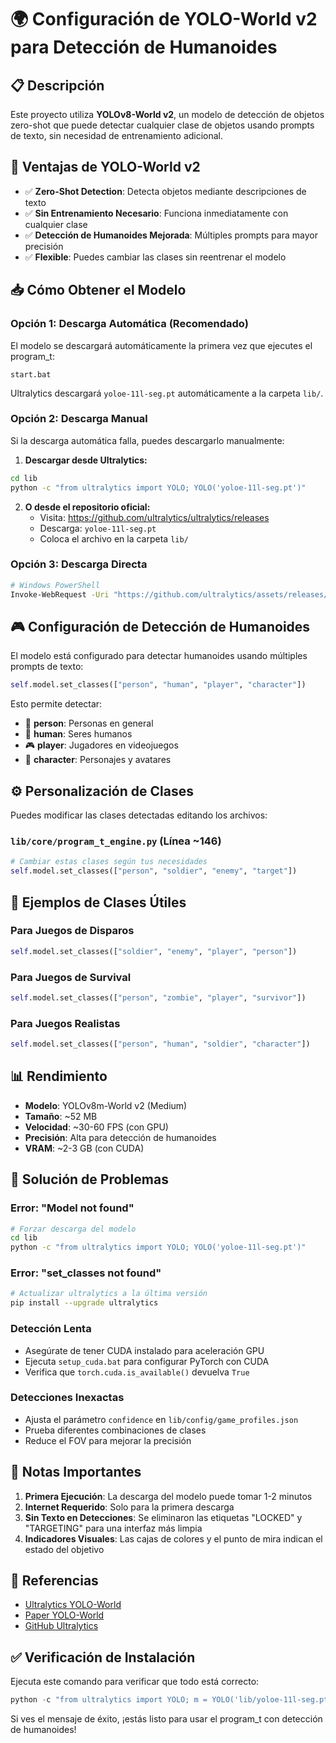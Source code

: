 # 🌍 Configuración de YOLO-World v2 para Detección de Humanoides

## 📋 Descripción

Este proyecto utiliza **YOLOv8-World v2**, un modelo de detección de objetos zero-shot que puede detectar cualquier clase de objetos usando prompts de texto, sin necesidad de entrenamiento adicional.

## 🎯 Ventajas de YOLO-World v2

- ✅ **Zero-Shot Detection**: Detecta objetos mediante descripciones de texto
- ✅ **Sin Entrenamiento Necesario**: Funciona inmediatamente con cualquier clase
- ✅ **Detección de Humanoides Mejorada**: Múltiples prompts para mayor precisión
- ✅ **Flexible**: Puedes cambiar las clases sin reentrenar el modelo

## 📥 Cómo Obtener el Modelo

### Opción 1: Descarga Automática (Recomendado)

El modelo se descargará automáticamente la primera vez que ejecutes el program_t:

```batch
start.bat
```

Ultralytics descargará `yoloe-11l-seg.pt` automáticamente a la carpeta `lib/`.

### Opción 2: Descarga Manual

Si la descarga automática falla, puedes descargarlo manualmente:

1. **Descargar desde Ultralytics:**
```bash
cd lib
python -c "from ultralytics import YOLO; YOLO('yoloe-11l-seg.pt')"
```

2. **O desde el repositorio oficial:**
   - Visita: https://github.com/ultralytics/ultralytics/releases
   - Descarga: `yoloe-11l-seg.pt`
   - Coloca el archivo en la carpeta `lib/`

### Opción 3: Descarga Directa

```bash
# Windows PowerShell
Invoke-WebRequest -Uri "https://github.com/ultralytics/assets/releases/download/v8.3.0/yoloe-11l-seg.pt" -OutFile "lib/yoloe-11l-seg.pt"
```

## 🎮 Configuración de Detección de Humanoides

El modelo está configurado para detectar humanoides usando múltiples prompts de texto:

```python
self.model.set_classes(["person", "human", "player", "character"])
```

Esto permite detectar:
- 👤 **person**: Personas en general
- 🧍 **human**: Seres humanos
- 🎮 **player**: Jugadores en videojuegos
- 🦸 **character**: Personajes y avatares

## ⚙️ Personalización de Clases

Puedes modificar las clases detectadas editando los archivos:

### `lib/core/program_t_engine.py` (Línea ~146)
```python
# Cambiar estas clases según tus necesidades
self.model.set_classes(["person", "soldier", "enemy", "target"])
```

## 🎯 Ejemplos de Clases Útiles

### Para Juegos de Disparos
```python
self.model.set_classes(["soldier", "enemy", "player", "person"])
```

### Para Juegos de Survival
```python
self.model.set_classes(["person", "zombie", "player", "survivor"])
```

### Para Juegos Realistas
```python
self.model.set_classes(["person", "human", "soldier", "character"])
```

## 📊 Rendimiento

- **Modelo**: YOLOv8m-World v2 (Medium)
- **Tamaño**: ~52 MB
- **Velocidad**: ~30-60 FPS (con GPU)
- **Precisión**: Alta para detección de humanoides
- **VRAM**: ~2-3 GB (con CUDA)

## 🔧 Solución de Problemas

### Error: "Model not found"
```bash
# Forzar descarga del modelo
cd lib
python -c "from ultralytics import YOLO; YOLO('yoloe-11l-seg.pt')"
```

### Error: "set_classes not found"
```bash
# Actualizar ultralytics a la última versión
pip install --upgrade ultralytics
```

### Detección Lenta
- Asegúrate de tener CUDA instalado para aceleración GPU
- Ejecuta `setup_cuda.bat` para configurar PyTorch con CUDA
- Verifica que `torch.cuda.is_available()` devuelva `True`

### Detecciones Inexactas
- Ajusta el parámetro `confidence` en `lib/config/game_profiles.json`
- Prueba diferentes combinaciones de clases
- Reduce el FOV para mejorar la precisión

## 📝 Notas Importantes

1. **Primera Ejecución**: La descarga del modelo puede tomar 1-2 minutos
2. **Internet Requerido**: Solo para la primera descarga
3. **Sin Texto en Detecciones**: Se eliminaron las etiquetas "LOCKED" y "TARGETING" para una interfaz más limpia
4. **Indicadores Visuales**: Las cajas de colores y el punto de mira indican el estado del objetivo

## 🔗 Referencias

- [Ultralytics YOLO-World](https://docs.ultralytics.com/models/yolo-world/)
- [Paper YOLO-World](https://arxiv.org/abs/2401.17270)
- [GitHub Ultralytics](https://github.com/ultralytics/ultralytics)

## ✅ Verificación de Instalación

Ejecuta este comando para verificar que todo está correcto:

```python
python -c "from ultralytics import YOLO; m = YOLO('lib/yoloe-11l-seg.pt'); m.set_classes(['person']); print('✓ YOLO-World v2 configurado correctamente')"
```

Si ves el mensaje de éxito, ¡estás listo para usar el program_t con detección de humanoides!

